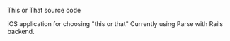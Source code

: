 This or That source code

iOS application for choosing "this or that"
Currently using Parse with Rails backend.
